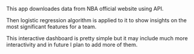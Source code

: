 This app downloades data from NBA official website using API.

Then logistic regression algorithm is applied to it to show insights on the most significant features for a team.

This interactive dashboard is pretty simple but it may include much more interactivity and in future I plan to add more of them.
